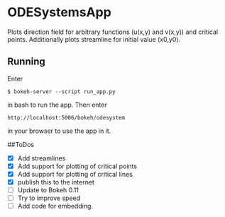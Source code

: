 # ODESystemsApp
Plots direction field for arbitrary functions (u(x,y) and v(x,y)) and critical points. Additionally plots streamline for 
initial value (x0,y0).

## Running
Enter 
```
$ bokeh-server --script run_app.py
```
in bash to run the app. Then enter
```
http://localhost:5006/bokeh/odesystem
```
in your browser to use the app in it.

##ToDos
- [x] Add streamlines
- [x] Add support for plotting of critical points
- [x] Add support for plotting of critical lines
- [x] publish this to the internet
- [ ] Update to Bokeh 0.11
- [ ] Try to improve speed
- [ ] Add code for embedding.
